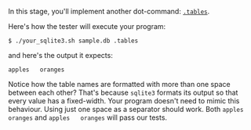 In this stage, you'll implement another dot-command:
[`.tables`](https://www.sqlite.org/cli.html#special_commands_to_sqlite3_dot_commands_).

Here's how the tester will execute your program:

```
$ ./your_sqlite3.sh sample.db .tables
```

and here's the output it expects:

```
apples   oranges
```

Notice how the table names are formatted with more than one space between each other? That's because `sqlite3`
formats its output so that every value has a fixed-width. Your program doesn't need to mimic this behaviour. Using
just one space as a separator should work. Both `apples oranges` and <code>apples &nbsp; oranges</code> will pass
our tests.
